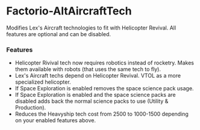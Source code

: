 # Factorio-AltAircraftTech
Modifies Lex's Aircraft technologies to fit with Helicopter Revival. All features are optional and can be disabled.

### Features
- Helicopter Rivival tech now requires robotics instead of rocketry. Makes them available with robots (that uses the same tech to fly).
- Lex's Aircraft techs depend on Helicopter Revival. VTOL as a more specialized helicopter.
- If Space Exploration is enabled removes the space science pack usage.
- If Space Exploration is enabled and the space science packs are disabled adds back the normal science packs to use (Utility & Production).
- Reduces the Heavyship tech cost from 2500 to 1000-1500 depending on your enabled features above.
